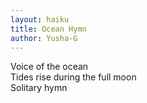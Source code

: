 ```yaml
---
layout: haiku
title: Ocean Hymn
author: Yusha-G
---
```

Voice of the ocean <br>
Tides rise during the full moon <br>
Solitary hymn <br>